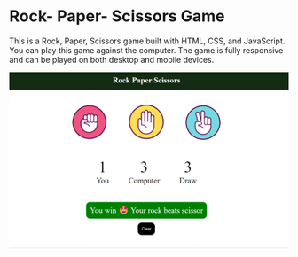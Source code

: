 # Rock- Paper- Scissors Game

This is a Rock, Paper, Scissors game built with HTML, CSS, and JavaScript. You can play this game against the computer. The game is fully responsive and can be played on both desktop and mobile devices.

![alt text](image.png)
